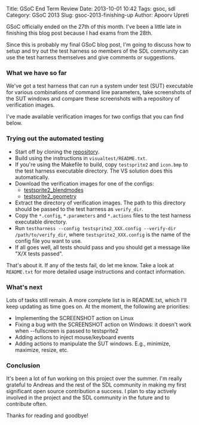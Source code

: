 Title: GSoC End Term Review
Date: 2013-10-01 10:42
Tags: gsoc, sdl
Category: GSoC 2013
Slug: gsoc-2013-finishing-up
Author: Apoorv Upreti

GSoC officially ended on the 27th of this month. I've been a little late in finishing this blog post because I had exams from the 28th.

Since this is probably my final GSoC blog post, I'm going to discuss how to setup and try out the test harness so members of the SDL community can use the test harness themselves and give comments or suggestions.

### What we have so far
We've got a test harness that can run a system under test (SUT) executable for various combinations of command line parameters, take screenshots of the SUT windows and compare these screenshots with a repository of verification images.

I've made available verification images for two configs that you can find below.

### Trying out the automated testing

- Start off by cloning the [repository](https://bitbucket.org/nerdap/sdlvisualtest).
- Build using the instructions in `visualtest/README.txt`.
- If you're using the Makefile to build, copy `testsprite2` and `icon.bmp` to the test harness executable directory. The VS solution does this automatically.
- Download the verification images for one of the configs:
    - [testsprite2_blendmodes](https://www.dropbox.com/s/nm02aem76m812ng/testsprite2_blendmodes.zip)
    - [testsprite2_geometry](https://www.dropbox.com/s/csypwryopaslpaf/testsprite2_geometry.zip)
- Extract the directory of verification images. The path to this directory should be passed to the test harness as `verify_dir`.
- Copy the `*.config`, `*.parameters` and `*.actions` files to the test harness executable directory.
- Run `testharness --config testsprite2_XXX.config --verify-dir /path/to/verify_dir`, where `testsprite2_XXX.config` is the name of the config file you want to use.
- If all goes well, all tests should pass and you should get a message like "X/X tests passed".

That's about it. If any of the tests fail, do let me know. Take a look at `README.txt` for more detailed usage instructions and contact information.

### What's next
Lots of tasks still remain. A more complete list is in README.txt, which I'll keep updating as time goes on. At the moment, the following are priorities:

- Implementing the SCREENSHOT action on Linux
- Fixing a bug with the SCREENSHOT action on Windows: it doesn't work when --fullscreen is passed to testsprite2
- Adding actions to inject mouse/keyboard events
- Adding actions to manipulate the SUT windows. E.g., minimize, maximize, resize, etc.

### Conclusion
It's been a lot of fun working on this project over the summer. I'm really grateful to Andreas and the rest of the SDL community in making my first significant open source contribution a success. I plan to stay actively involved in the project and the SDL community in the future and to contribute often.

Thanks for reading and goodbye!